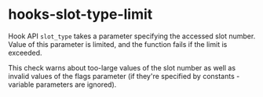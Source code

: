 # hooks-slot-type-limit

Hook API `slot_type` takes a parameter specifying the accessed slot
number. Value of this parameter is limited, and the function fails if
the limit is exceeded.

This check warns about too-large values of the slot number as well as
invalid values of the flags parameter (if they're specified by
constants - variable parameters are ignored).
